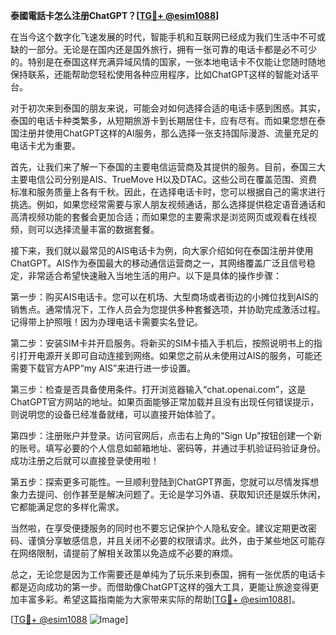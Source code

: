 **泰國電話卡怎么注册ChatGPT？[[TG💪+ @esim1088](https://t.me/s/esim1088)]**

在当今这个数字化飞速发展的时代，智能手机和互联网已经成为我们生活中不可或缺的一部分。无论是在国内还是国外旅行，拥有一张可靠的电话卡都是必不可少的。特别是在泰国这样充满异域风情的国家，一张本地电话卡不仅能让您随时随地保持联系，还能帮助您轻松使用各种应用程序，比如ChatGPT这样的智能对话平台。

对于初次来到泰国的朋友来说，可能会对如何选择合适的电话卡感到困惑。其实，泰国的电话卡种类繁多，从短期旅游卡到长期居住卡，应有尽有。而如果您想在泰国注册并使用ChatGPT这样的AI服务，那么选择一张支持国际漫游、流量充足的电话卡尤为重要。

首先，让我们来了解一下泰国的主要电信运营商及其提供的服务。目前，泰国三大主要电信公司分别是AIS、TrueMove H以及DTAC。这些公司在覆盖范围、资费标准和服务质量上各有千秋。因此，在选择电话卡时，您可以根据自己的需求进行挑选。例如，如果您经常需要与家人朋友视频通话，那么选择提供稳定语音通话和高清视频功能的套餐会更加合适；而如果您的主要需求是浏览网页或观看在线视频，则可以选择流量丰富的数据套餐。

接下来，我们就以最常见的AIS电话卡为例，向大家介绍如何在泰国注册并使用ChatGPT。AIS作为泰国最大的移动通信运营商之一，其网络覆盖广泛且信号稳定，非常适合希望快速融入当地生活的用户。以下是具体的操作步骤：

第一步：购买AIS电话卡。您可以在机场、大型商场或者街边的小摊位找到AIS的销售点。通常情况下，工作人员会为您提供多种套餐选项，并协助完成激活过程。记得带上护照哦！因为办理电话卡需要实名登记。

第二步：安装SIM卡并开启服务。将新买的SIM卡插入手机后，按照说明书上的指引打开电源开关即可自动连接到网络。如果您之前从未使用过AIS的服务，可能还需要下载官方APP“my AIS”来进行进一步设置。

第三步：检查是否具备使用条件。打开浏览器输入“chat.openai.com”，这是ChatGPT官方网站的地址。如果页面能够正常加载并且没有出现任何错误提示，则说明您的设备已经准备就绪，可以直接开始体验了。

第四步：注册账户并登录。访问官网后，点击右上角的“Sign Up”按钮创建一个新的账号。填写必要的个人信息如邮箱地址、密码等，并通过手机验证码验证身份。成功注册之后就可以直接登录使用啦！

第五步：探索更多可能性。一旦顺利登陆到ChatGPT界面，您就可以尽情发挥想象力去提问、创作甚至是解决问题了。无论是学习外语、获取知识还是娱乐休闲，它都能满足您的多样化需求。

当然啦，在享受便捷服务的同时也不要忘记保护个人隐私安全。建议定期更改密码、谨慎分享敏感信息，并且关闭不必要的权限请求。此外，由于某些地区可能存在网络限制，请提前了解相关政策以免造成不必要的麻烦。

总之，无论您是因为工作需要还是单纯为了玩乐来到泰国，拥有一张优质的电话卡都是迈向成功的第一步。而借助像ChatGPT这样的强大工具，更能让旅途变得更加丰富多彩。希望这篇指南能为大家带来实际的帮助[[TG💪+ @esim1088](https://t.me/s/esim1088)]。

[[TG💪+ @esim1088](https://t.me/s/esim1088) ![Image](https://i.postimg.cc/4NQfJmqS/Snipaste-2025-05-13-00-14-12.png)]